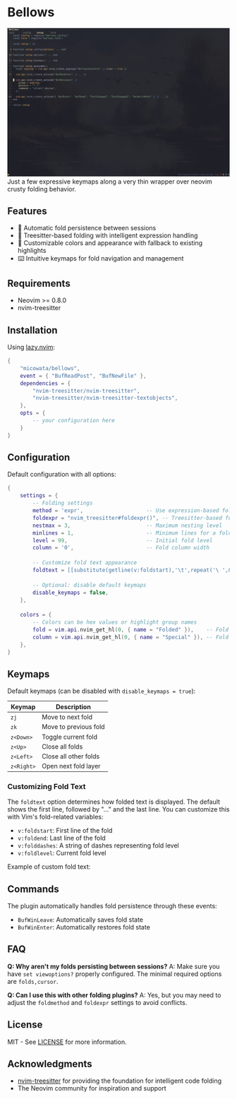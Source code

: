 # Bellows
<img src="screenshot.png" width="600" alt="Bellows plugin demo showing code folding">
Just a few expressive keymaps along a very thin wrapper over neovim crusty folding behavior.

## Features

- 💾 Automatic fold persistence between sessions
- 🌲 Treesitter-based folding with intelligent expression handling
- 🎨 Customizable colors and appearance with fallback to existing highlights
- ⌨️  Intuitive keymaps for fold navigation and management

## Requirements

- Neovim >= 0.8.0
- nvim-treesitter

## Installation

Using [lazy.nvim](https://github.com/folke/lazy.nvim):

```lua
{
    "micowata/bellows",
    event = { "BufReadPost", "BufNewFile" },
    dependencies = {
        "nvim-treesitter/nvim-treesitter",
        "nvim-treesitter/nvim-treesitter-textobjects",
    },
    opts = {
        -- your configuration here
    }
}
```
## Configuration

Default configuration with all options:

```lua
{
    settings = {
        -- Folding settings
        method = 'expr',                    -- Use expression-based folding
        foldexpr = "nvim_treesitter#foldexpr()", -- Treesitter-based fold expression
        nestmax = 3,                        -- Maximum nesting level
        minlines = 1,                       -- Minimum lines for a fold
        level = 99,                         -- Initial fold level
        column = '0',                       -- Fold column width
        
        -- Customize fold text appearance
        foldtext = [[substitute(getline(v:foldstart),'\t',repeat('\ ',&tabstop),'g').' ... '.trim(getline(v:foldend))]],
        
        -- Optional: disable default keymaps
        disable_keymaps = false,
    },
    
    colors = {
        -- Colors can be hex values or highlight group names
        fold = vim.api.nvim_get_hl(0, { name = "Folded" }),    -- Fold text color
        column = vim.api.nvim_get_hl(0, { name = "Special" }), -- Fold column color
    },
}
```
## Keymaps

Default keymaps (can be disabled with `disable_keymaps = true`):

| Keymap    | Description           | 
|-----------|----------------------|
| `zj`      | Move to next fold    |
| `zk`      | Move to previous fold|
| `z<Down>` | Toggle current fold  |
| `z<Up>`   | Close all folds     |
| `z<Left>` | Close all other folds|
| `z<Right>` | Open next fold layer|

### Customizing Fold Text

The `foldtext` option determines how folded text is displayed. The default shows the first line, followed by "..." and the last line. You can customize this with Vim's fold-related variables:

- `v:foldstart`: First line of the fold
- `v:foldend`: Last line of the fold
- `v:folddashes`: A string of dashes representing fold level
- `v:foldlevel`: Current fold level

Example of custom fold text:


## Commands

The plugin automatically handles fold persistence through these events:

- `BufWinLeave`: Automatically saves fold state
- `BufWinEnter`: Automatically restores fold state

## FAQ

**Q: Why aren't my folds persisting between sessions?**
A: Make sure you have `set viewoptions?` properly configured. The minimal required options are `folds,cursor`.

**Q: Can I use this with other folding plugins?**
A: Yes, but you may need to adjust the `foldmethod` and `foldexpr` settings to avoid conflicts.

## License

MIT - See [LICENSE](./LICENSE) for more information.

## Acknowledgments

- [nvim-treesitter](https://github.com/nvim-treesitter/nvim-treesitter) for providing the foundation for intelligent code folding
- The Neovim community for inspiration and support
